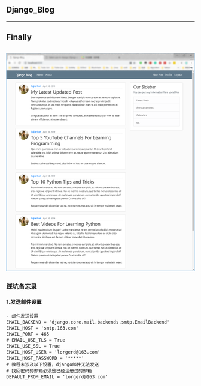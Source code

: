 ## Django_Blog
---
## Finally
![website](screen_capture/home_page.png)
---
### 踩坑备忘录
#### 1.发送邮件设置
    - 邮件发送设置
    EMAIL_BACKEND = 'django.core.mail.backends.smtp.EmailBackend'
    EMAIL_HOST = 'smtp.163.com'
    EMAIL_PORT = 465
    # EMAIL_USE_TLS = True
    EMAIL_USE_SSL = True
    EMAIL_HOST_USER = 'lorgerd@163.com'
    EMAIL_HOST_PASSWORD = '*****'
    # 教程未涉及以下设置，django邮件无法发送
    # 找回密码的邮箱必须是已经注册过的邮箱
    DEFAULT_FROM_EMAIL = 'lorgerd@163.com'